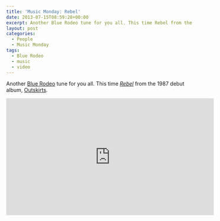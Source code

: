 ```yaml
---
title: 'Music Monday: Rebel'
date: 2013-07-15T08:59:28+00:00
excerpt: Another Blue Rodeo tune for you all. This time Rebel from the 1987 debut album, Outskirts.
layout: post
categories:
  - People
  - Music Monday
tags:
  - Blue Rodeo
  - music
  - video
---
```

Another [Blue Rodeo](http://www.bluerodeo.com/) tune for you all. This time [_Rebel_](http://www.bluerodeo.com/discography/outskirts/) from the 1987 debut album, [Outskirts](http://www.bluerodeo.com/discography/outskirts/).

<div class="video-container">
	<iframe width="560" height="315" src="https://www.youtube.com/embed/Mqa4YzKPrFw" frameborder="0" allowfullscreen></iframe>
</div>